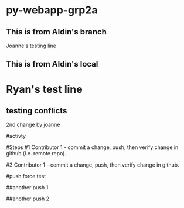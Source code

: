 # py-webapp-grp2a

## This is from Aldin's branch

Joanne's testing line

## This is from Aldin's local

# Ryan's test line

## testing conflicts

2nd change by joanne

#activty

#Steps
#1 Contributor 1 - commit a change, push, then verify change in github (i.e. remote repo).

#3 Contributor 1 - commit a change, push, then verify change in github.

#push force test


##another push 1

##another push 2